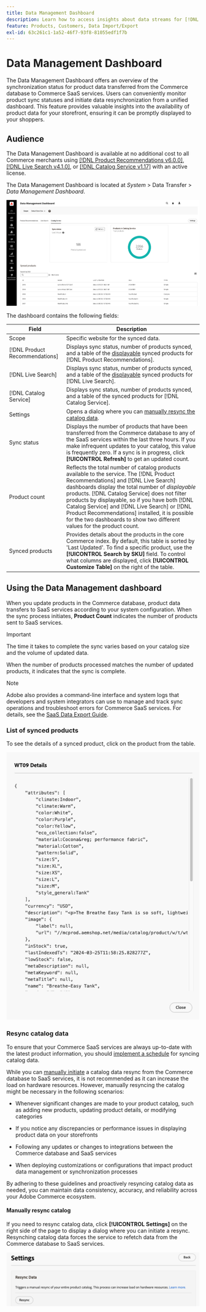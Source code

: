 ```yaml
---
title: Data Management Dashboard
description: Learn how to access insights about data streams for [!DNL Catalog Service], [!DNL Live Search], and [!DNL Product Recommendation]s.
feature: Products, Customers, Data Import/Export
exl-id: 63c261c1-1a52-46f7-93f8-81055edf1f7b
---
```

# Data Management Dashboard

The Data Management Dashboard offers an overview of the synchronization status for product data transferred from the Commerce database to Commerce SaaS services. Users can conveniently monitor product sync statuses and initiate data resynchronization from a unified dashboard. This feature provides valuable insights into the availability of product data for your storefront, ensuring it can be promptly displayed to your shoppers.

## Audience

The Data Management Dashboard is available at no additional cost to all Commerce merchants using [[!DNL Product Recommendations v6.0.0]](https://experienceleague.adobe.com/en/docs/commerce/product-recommendations/guide-overview), [[!DNL Live Search v4.1.0]](https://experienceleague.adobe.com/en/docs/commerce/live-search/guide-overview), or [[!DNL Catalog Service v1.17]](https://experienceleague.adobe.com/en/docs/commerce/catalog-service/guide-overview) with an active license.

The Data Management Dashboard is located at *System* > Data Transfer > *Data Management Dashboard*.

![Data Management Dashboard](assets/data-management-dashboard.png)

The dashboard contains the following fields:

|Field|Description|
|--- |--- |
| Scope | Specific website for the synced data.|
|[!DNL Product Recommendations]|Displays sync status, number of products synced, and a table of the [displayable](https://experienceleague.adobe.com/en/docs/commerce-admin/config/catalog/inventory#stock-options) synced products for [!DNL Product Recommendations].|
|[!DNL Live Search]|Displays sync status, number of products synced, and a table of the [displayable](https://experienceleague.adobe.com/en/docs/commerce-admin/config/catalog/inventory#stock-options) synced products for [!DNL Live Search].|
|[!DNL Catalog Service]|Displays sync status, number of products synced, and a table of the synced products for [!DNL Catalog Service].|
|Settings| Opens a dialog where you can [manually resync the catalog data](#resync-catalog-data).|
|Sync status|Displays the number of products that have been transferred from the Commerce database to any of the SaaS services within the last three hours. If you make infrequent updates to your catalog, this value is frequently zero. If a sync is in progress, click **[!UICONTROL Refresh]** to get an updated count.|
|Product count|Reflects the total number of catalog products available to the service. The [!DNL Product Recommendations] and [!DNL Live Search] dashboards display the total number of _displayable_ products. [!DNL Catalog Service] does not filter products by displayable, so if you have both [!DNL Catalog Service] and [!DNL Live Search] or [!DNL Product Recommendations] installed, it is possible for the two dashboards to show two different values for the product count.|
|Synced products|Provides details about the products in the core Commerce index. By default, this table is sorted by 'Last Updated'. To find a specific product, use the **[!UICONTROL Search by SKU]** field. To control what columns are displayed, click **[!UICONTROL Customize Table]** on the right of the table.|

## Using the Data Management dashboard

When you update products in the Commerce database, product data transfers to SaaS services according to your system configuration. When the sync process initiates, **Product Count** indicates the number of products sent to SaaS services.

>[!IMPORTANT]
>
>The time it takes to complete the sync varies based on your catalog size and the volume of updated data.

When the number of products processed matches the number of updated products, it indicates that the sync is complete.

>[!NOTE]
>
>Adobe also provides a command-line interface and system logs that developers and system integrators can use to manage and track sync operations and troubleshoot errors for Commerce SaaS services. For details, see the [SaaS Data Export Guide](https://experienceleague.adobe.com/en/docs/commerce/saas-data-export/overview). 

### List of synced products

To see the details of a synced product, click on the product from the table.

![Syncd Product Details](assets/sync-product-detail.png)

### Resync catalog data

To ensure that your Commerce SaaS services are always up-to-date with the latest product information, you should [implement a schedule](https://experienceleague.adobe.com/en/docs/commerce-operations/configuration-guide/cli/manage-indexers#reindex) for syncing catalog data.

While you can [manually initiate](#manually-resync-catalog) a catalog data resync from the Commerce database to SaaS services, it is not recommended as it can increase the load on hardware resources. However, manually resyncing the catalog might be necessary in the following scenarios:

- Whenever significant changes are made to your product catalog, such as adding new products, updating product details, or modifying categories

- If you notice any discrepancies or performance issues in displaying product data on your storefronts

- Following any updates or changes to integrations between the Commerce database and SaaS services

- When deploying customizations or configurations that impact product data management or synchronization processes

By adhering to these guidelines and proactively resyncing catalog data as needed, you can maintain data consistency, accuracy, and reliability across your Adobe Commerce ecosystem.

#### Manually resync catalog

If you need to resync catalog data, click **[!UICONTROL Settings]** on the right side of the page to display a dialog where you can initiate a resync. Resynching catalog data forces the service to refetch data from the Commerce database to SaaS services.

![Manually Sync Products](assets/resync-data.png)
